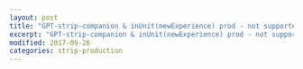 ```yaml
---
layout: post
title: "GPT-strip-companion & inUnit(newExperience) prod - not supported yet!"
excerpt: "GPT-strip-companion & inUnit(newExperience) prod - not supported yet!"
modified: 2017-09-26
categories: strip-production
---
```


<div class="apester-strip" is-mobile-only="false" data-channel-tokens="5eb33f65636a4879ea4796ff" item-shape="roundSquare" item-size="medium" strip-background="transparent" thumbnails-stroke-color="rgba(139, 139, 139, 0)"  header-font-family="Lato"  header-provider="system"  header-font-size="18"  header-font-color="rgba(0,0,0,1)"  header-font-weight="400"  header-ltr="true"  top-border-width="0"  top-border-color="rgba(0, 0, 0, 1)"  bottom-border-width="0"  bottom-border-color="rgba(0, 0, 0, 1)"  data-fast-strip="true"></div><script 
async src="https://static.apester.com/js/sdk/latest/apester-sdk.js"></script>
